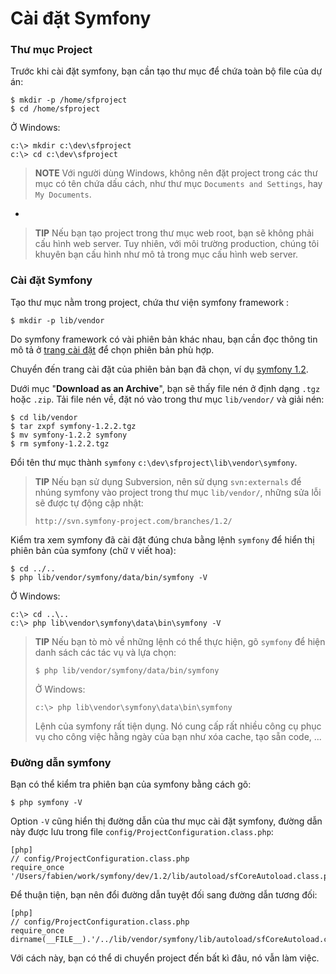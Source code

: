 Cài đặt Symfony
====================

### Thư mục Project

Trước khi cài đặt symfony, bạn cần tạo thư mục để chứa toàn bộ file của dự án:

    $ mkdir -p /home/sfproject
    $ cd /home/sfproject

Ở Windows:

    c:\> mkdir c:\dev\sfproject
    c:\> cd c:\dev\sfproject

>**NOTE**
>Với người dùng Windows, không nên đặt
>project trong các thư mục có tên chứa dấu cách, như thư mục
>`Documents and Settings`, hay `My Documents`.

-

>**TIP**
>Nếu bạn tạo project trong thư mục web root, bạn sẽ không phải cấu hình web server.  Tuy nhiên, với môi trường production, chúng tôi khuyên bạn cấu hình như mô tả trong mục cấu hình web server.

### Cài đặt Symfony

Tạo thư mục nằm trong project, chứa thư viện symfony framework :

    $ mkdir -p lib/vendor

Do symfony framework có vài phiên bản khác nhau, bạn cần đọc thông tin mô tả ở [trang cài đặt](http://www.symfony-project.org/installation) để chọn phiên bản phù hợp.

Chuyển đến trang cài đặt của phiên bản bạn đã chọn, ví dụ
[symfony 1.2](http://www.symfony-project.org/installation/1_2).

Dưới mục "**Download as an Archive**", bạn sẽ thấy file nén ở định dạng
`.tgz` hoặc `.zip`. Tải file nén về, đặt nó vào trong thư mục `lib/vendor/` và giải nén:

    $ cd lib/vendor
    $ tar zxpf symfony-1.2.2.tgz
    $ mv symfony-1.2.2 symfony
    $ rm symfony-1.2.2.tgz

Đổi tên thư mục thành `symfony`
`c:\dev\sfproject\lib\vendor\symfony`.

>**TIP**
>Nếu bạn sử dụng Subversion, nên sử dụng `svn:externals`
>để nhúng symfony vào project trong thư mục `lib/vendor/`,
>những sửa lỗi sẽ được tự động cập nhật:
>
>     http://svn.symfony-project.com/branches/1.2/

Kiểm tra xem symfony đã cài đặt đúng chưa bằng lệnh `symfony` để hiển thị phiên bản của symfony (chữ `V` viết hoa):

    $ cd ../..
    $ php lib/vendor/symfony/data/bin/symfony -V

Ở Windows:

    c:\> cd ..\..
    c:\> php lib\vendor\symfony\data\bin\symfony -V

>**TIP**
>Nếu bạn tò mò về những lệnh có thể thực hiện, gõ
>`symfony` để hiện danh sách các tác vụ và lựa chọn:
>
>     $ php lib/vendor/symfony/data/bin/symfony
>
>Ở Windows:
>
>     c:\> php lib\vendor\symfony\data\bin\symfony
>
>Lệnh của symfony rất tiện dụng. Nó cung cấp rất nhiều công cụ
>phục vụ cho công việc hằng ngày của bạn như
>xóa cache, tạo sẵn code, ...

### Đường dẫn symfony

Bạn có thể kiểm tra phiên bạn của symfony bằng cách gõ:

    $ php symfony -V

Option `-V` cũng hiển thị đường dẫn của thư mục cài đặt symfony,
đường dẫn này được lưu trong file `config/ProjectConfiguration.class.php`:

    [php]
    // config/ProjectConfiguration.class.php
    require_once '/Users/fabien/work/symfony/dev/1.2/lib/autoload/sfCoreAutoload.class.php';

Để thuận tiện, bạn nên đổi đường dẫn tuyệt đối sang đường dẫn tương đối:

    [php]
    // config/ProjectConfiguration.class.php
    require_once dirname(__FILE__).'/../lib/vendor/symfony/lib/autoload/sfCoreAutoload.class.php';

Với cách này, bạn có thể di chuyển project đến bất kì đâu, nó vẫn làm việc.
